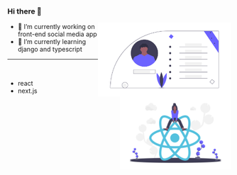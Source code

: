 ### Hi there 👋

<img align="right" src="/undraw_personal_info_0okl.png" width="300">

- 🔭 I’m currently working on front-end social media app
- 🌱 I’m currently learning django and typescript

-------
<br/>

<img align="right" src="/undraw_react_y7wq.png" width="250">


- react 
- next.js
